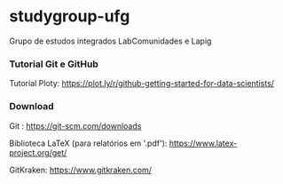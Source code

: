 # studygroup-ufg

Grupo de estudos integrados LabComunidades e Lapig

### Tutorial Git e GitHub

Tutorial Ploty: https://plot.ly/r/github-getting-started-for-data-scientists/

### Download 

Git : https://git-scm.com/downloads

Biblioteca LaTeX (para relatórios em '.pdf'): https://www.latex-project.org/get/

GitKraken: https://www.gitkraken.com/
